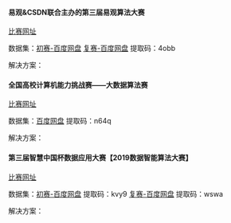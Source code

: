 ####  易观&CSDN联合主办的第三届易观算法大赛 

[比赛网址](https://www.tinymind.cn/competitions/48) 

数据集：[初赛-百度网盘]()	[复赛-百度网盘](https://pan.baidu.com/s/1dr_cXOkv28mLFb68aL5zqQ) 提取码：4obb

解决方案：



#### 全国高校计算机能力挑战赛——大数据算法赛

[比赛网址]( http://www.ncccu.org.cn/case1.html)

数据集：[百度网盘](https://pan.baidu.com/s/13zOB0BEQFAkc8Md8eiwwsQ) 提取码：n64q

解决方案：



#### 第三届智慧中国杯数据应用大赛【2019数据智能算法大赛】

[比赛网址]( [https://www.dcjingsai.com/common/cmpt/2019%E6%95%B0%E6%8D%AE%E6%99%BA%E8%83%BD%E7%AE%97%E6%B3%95%E5%A4%A7%E8%B5%9B_%E7%AB%9E%E8%B5%9B%E4%BF%A1%E6%81%AF.html](https://www.dcjingsai.com/common/cmpt/2019数据智能算法大赛_竞赛信息.html) )

数据集：[初赛-百度网盘](https://pan.baidu.com/s/1Yw7iWZvWC2i7YPB4lHrJ_g) 提取码：kvy9	[复赛-百度网盘](https://pan.baidu.com/s/13g2SEkSY5xo25PBDYJkqSg) 提取码：wswa

解决方案：
